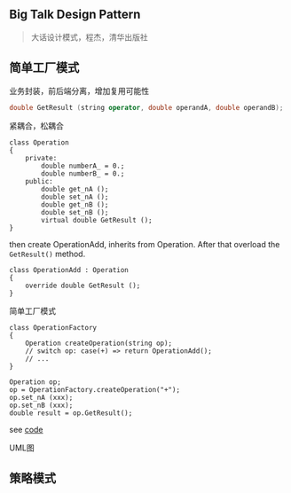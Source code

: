 Big Talk Design Pattern
---
> 大话设计模式，程杰，清华出版社

## 简单工厂模式

业务封装，前后端分离，增加复用可能性
```c++
double GetResult (string operator, double operandA, double operandB);
```

紧耦合，松耦合
```
class Operation 
{
	private:
		double numberA_ = 0.;
		double numberB_ = 0.;
	public:
		double get_nA ();
		double set_nA ();
		double get_nB ();
		double set_nB ();
		virtual double GetResult ();
}
```
then create OperationAdd, inherits from Operation. After that
overload the `GetResult()` method.
```
class OperationAdd : Operation
{
	override double GetResult ();
}
```

简单工厂模式
```
class OperationFactory
{
	Operation createOperation(string op);
	// switch op: case(+) => return OperationAdd();
	// ...
}

Operation op;
op = OperationFactory.createOperation("+");
op.set_nA (xxx);
op.set_nB (xxx);
double result = op.GetResult();
```

see [code](./simple-factory.cc)  

UML图

## 策略模式


